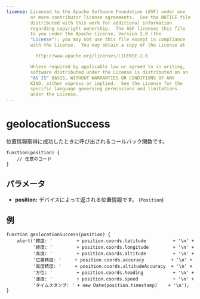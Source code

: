 ```yaml
---
license: Licensed to the Apache Software Foundation (ASF) under one
         or more contributor license agreements.  See the NOTICE file
         distributed with this work for additional information
         regarding copyright ownership.  The ASF licenses this file
         to you under the Apache License, Version 2.0 (the
         "License"); you may not use this file except in compliance
         with the License.  You may obtain a copy of the License at

           http://www.apache.org/licenses/LICENSE-2.0

         Unless required by applicable law or agreed to in writing,
         software distributed under the License is distributed on an
         "AS IS" BASIS, WITHOUT WARRANTIES OR CONDITIONS OF ANY
         KIND, either express or implied.  See the License for the
         specific language governing permissions and limitations
         under the License.
---
```


geolocationSuccess
==================

位置情報取得に成功したときに呼び出されるコールバック関数です。

    function(position) {
        // 任意のコード
    }

パラメータ
----------

- __position:__ デバイスによって返される位置情報です。 (`Position`)

例
-------

    function geolocationSuccess(position) {
        alert('緯度: '         + position.coords.latitude          + '\n' +
              '経度: '         + position.coords.longitude         + '\n' +
              '高度: '         + position.coords.altitude          + '\n' +
              '位置精度: '     + position.coords.accuracy          + '\n' +
              '高度精度: '     + position.coords.altitudeAccuracy  + '\n' +
              '方位: '         + position.coords.heading           + '\n' +
              '速度: '         + position.coords.speed             + '\n' +
              'タイムスタンプ: ' + new Date(position.timestamp)    + '\n');
    }
